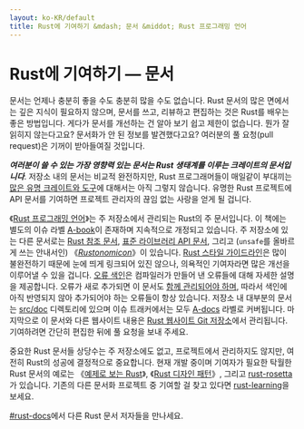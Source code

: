 ```yaml
---
layout: ko-KR/default
title: Rust에 기여하기 &mdash; 문서 &middot; Rust 프로그래밍 언어
---
```


# Rust에 기여하기 &mdash; 문서

문서는 언제나 충분히 좋을 수도 충분히 많을 수도 없습니다.
Rust 문서의 많은 면에서는 깊은 지식이 필요하지 않으며,
문서를 쓰고, 리뷰하고 편집하는 것은 Rust를 배우는 좋은 방법입니다.
게다가 문서를 개선하는 건 알아 보기 쉽고 제한이 없습니다.
뭔가 잘 읽히지 않는다고요? 문서화가 안 된 정보를 발견했다고요?
여러분의 풀 요청(pull request)은 기꺼이 받아들여질 것입니다.

***여러분이 쓸 수 있는 가장 영향력 있는 문서는
Rust 생태계를 이루는 크레이트의 문서입니다***.
저장소 내의 문서는 비교적 완전하지만, Rust 프로그래머들이 매일같이 부대끼는
[많은 유명 크레이트와 도구][awesome-rust]에 대해서는 아직 그렇지 않습니다.
유명한 Rust 프로젝트에 API 문서를 기여하면
프로젝트 관리자의 끊임 없는 사랑을 얻게 될 겁니다.

《[Rust 프로그래밍 언어][The Book]》는 주 저장소에서 관리되는 Rust의 주 문서입니다.
이 책에는 별도의 이슈 라벨 [A-book]이 존재하며 지속적으로 개정되고 있습니다.
주 저장소에 있는 다른 문서로는 [Rust 참조 문서][The Rust Reference],
[표준 라이브러리 API 문서][std], 그리고 (`unsafe`를 올바르게 쓰는 안내서인)
《<i lang="en">[Rustonomicon][The Rustonomicon]</i>》이 있습니다.
[Rust 스타일 가이드라인][Rust Style Guidelines]은 많이 불완전하기 때문에
눈에 띄게 링크되어 있진 않으나, 의욕적인 기여자라면 많은 개선을 이루어낼 수 있을 겁니다.
[오류 색인][err]은 컴파일러가 만들어 낸 오류들에 대해 자세한 설명을 제공합니다.
오류가 새로 추가되면 이 문서도 [함께 관리되어야 하며][err-issue],
따라서 색인에 아직 반영되지 않아 추가되어야 하는 오류들이 항상 있습니다.
저장소 내 대부분의 문서는 [src/doc] 디렉토리에 있으며
이슈 트래커에서는 모두 [A-docs] 라벨로 커버됩니다.
마지막으로 이 문서와 다른 웹사이트 내용은
[Rust 웹사이트 Git 저장소][Rust website Git repository]에서 관리됩니다.
기여하려면 간단히 편집한 뒤에 풀 요청을 보내 주세요.

중요한 Rust 문서들 상당수는 주 저장소에도 없고, 프로젝트에서 관리하지도 않지만,
여전히 Rust의 성공에 결정적으로 중요합니다.
현재 개발 중이며 기여자가 필요한 탁월한 Rust 문서의 예로는
《[예제로 보는 Rust][Rust By Example]》,
《[Rust 디자인 패턴][Rust Design Patterns]》, 그리고 [rust-rosetta]가 있습니다.
기존의 다른 문서화 프로젝트 중 기여할 걸 찾고 있다면 [rust-learning]을 보세요.

[#rust-docs]에서 다른 Rust 문서 저자들을 만나세요.

<!--
TODO: blogging, translation
-->

[#rust-docs]: https://kiwiirc.com/nextclient/#ircs://irc.mozilla.org:6697/#rust-docs?nick=rustacean??
[A-book]: https://github.com/rust-lang/rust/issues?q=is%3Aopen+is%3Aissue+label%3AA-book
[A-docs]: https://github.com/rust-lang/rust/issues?q=is%3Aopen+is%3Aissue+label%3AA-docs
[Rust By Example]: https://github.com/rust-lang/rust-by-example
[Rust Design Patterns]: https://github.com/nrc/patterns
[Rust Style Guidelines]: https://doc.rust-lang.org/style/index.html
[The Book]: https://doc.rust-lang.org/book/index.html
[The Rust Reference]: https://doc.rust-lang.org/reference
[The Rustonomicon]: https://doc.rust-lang.org/nomicon/index.html
[awesome-rust]: https://github.com/kud1ing/awesome-rust
[crate_docs]: https://users.rust-lang.org/t/lets-talk-about-ecosystem-documentation/2791
[err-issue]: https://github.com/rust-lang/rust/issues/24407
[err]: https://doc.rust-lang.org/error-index.html
[rust-learning]: https://github.com/ctjhoa/rust-learning
[rust-rosetta]: https://github.com/Hoverbear/rust-rosetta
[src/doc]: https://github.com/rust-lang/rust/tree/master/src/doc
[std]: https://doc.rust-lang.org/std/index.html
[Rust website Git repository]: https://github.com/rust-lang/rust-www
